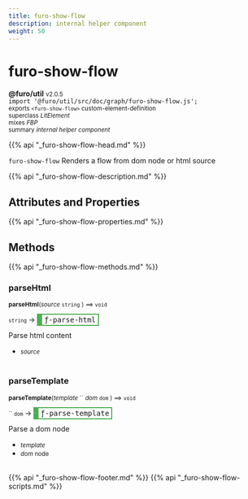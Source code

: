 ```yaml
---
title: furo-show-flow
description: internal helper component
weight: 50
---
```


# furo-show-flow
**@furo/util** <small>v2.0.5</small>
<br>`import '@furo/util/src/doc/graph/furo-show-flow.js';`<small>
<br>exports `<furo-show-flow>` custom-element-definition
<br>superclass *LitElement*
<br> mixes *FBP*</small>
<br><small>summary *internal helper component*</small>

{{% api "_furo-show-flow-head.md" %}}

`furo-show-flow`
Renders a flow from dom node or html source

{{% api "_furo-show-flow-description.md" %}}


## Attributes and Properties
{{% api "_furo-show-flow-properties.md" %}}







## Methods
{{% api "_furo-show-flow-methods.md" %}}


### **parseHtml**
<small>**parseHtml**(*source* `string` ) ⟹ `void`</small>

<small>`string` </small> →
<span  style="border-width:2px 2px 2px 10px; border-style: solid;border-color:  rgb(76, 175, 80);font-family:monospace; padding:2px 4px;">ƒ-parse-html</span>

Parse html content

- <small>*source* </small>
<br><br>

### **parseTemplate**
<small>**parseTemplate**(*template* `` *dom* `dom` ) ⟹ `void`</small>

<small>`` `dom` </small> →
<span  style="border-width:2px 2px 2px 10px; border-style: solid;border-color:  rgb(76, 175, 80);font-family:monospace; padding:2px 4px;">ƒ-parse-template</span>

Parse a dom node

- <small>*template* </small>
- <small>*dom* node</small>
<br><br>






{{% api "_furo-show-flow-footer.md" %}}
{{% api "_furo-show-flow-scripts.md" %}}
